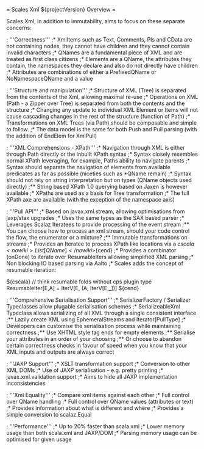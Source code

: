 = Scales Xml ${projectVersion} Overview =

Scales Xml, in addition to immutability, aims to focus on these separate concerns:

; '''Correctness'''
;* XmlItems such as Text, Comments, PIs and CData are not containing nodes, they cannot have children and they cannot contain invalid characters 
;* QNames are a fundamental piece of XML and are treated as first class citizens
;* Elements are a QName, the attributes they contain, the namespaces they declare and also do not directly have children
;* Attributes are combinations of either a PrefixedQName or NoNamespaceQName and a value

; '''Structure and manipulation'''
;* Structure of XML (Tree) is separated from the contents of the Xml, allowing maximal re-use
;* Operations on XML (Path - a Zipper over Tree) is separated from both the contents and the structure
;* Changing any update to individual XML Element or Items will not cause cascading changes in the rest of the structure (function of Path)
;* Transformations on XML Trees (via Path) should be composable and simple to follow.
;* The data model is the same for both Push and Pull parsing (with the addition of EndElem for XmlPull)

; '''XML Comprehensions - XPath'''
;* Navigation through XML is either through Path directly or the inbuilt XPath syntax
;* Syntax closely resembles normal XPath leveraging, for example, Paths ability to navigate parents
;* Syntax should separate the navigation of elements from available predicates as far as possible (niceties such as \*QName remain) 
;* Syntax should not rely on string interpretation but on types (QName objects used directly)
;** String based XPath 1.0 querying based on Jaxen is however available
;* XPaths are used as a basis for Tree transformation
;* The full XPath axe are available (with the exception of the namespace axis)

; '''Pull API'''
;* Based on javax.xml.stream, allowing optimisations from jaxp/stax upgrades
;* Uses the same types as the SAX based parser
;* Leverages Scalaz Iteratees to provide processing of the event stream
;** You can choose how to process an xml stream, should your code control the flow, the enumerator or a mixture?
;** Immutable transformations on streams
;* Provides an Iteratee to process XPath like locations via a ${cscala}<nowiki>List[QName]</nowiki>${cend}
;* Provides a combinator (onDone) to iterate over ResumableIters allowing simplified XML parsing
;* Non blocking IO based parsing via Aalto
;* Scales adds the concept of resumable iteration:

${cscala}
  // think resumable folds without cps plugin
  type ResumableIter[E,A] = IterV[E, (A, IterV[E,_])]
${cend}

; '''Comprehensive Serialisation Support'''
;* SerializerFactory / Serializer Typeclasses allow plugable serialisation schemes
;* SerializeableXml Typeclass allows serializing of all XML through a single consistent interface
;** Lazily create XML using EphemeralStreams and <nowiki>Iterator[PullType]</nowiki>
;* Developers can customise the serialisation process while maintaining correctness
;** Use XHTML style tag ends <el /> for empty elements
;** Serialise your attributes in an order of your choosing
;** Or choose to abandon certain correctness checks in favour of speed when you know that your XML inputs and outputs are always correct

; '''JAXP Support'''
;* XSLT transformation support
;* Conversion to other XML DOMs
;* Use of JAXP serialisation - e.g. pretty printing
;* javax.xml.validation support
;* Aims to hide all JAXP implementation inconsistencies

; '''Xml Equality'''
;* Compare xml items against each other
;* Full control over QName handling
;* Full control over QName values (attributes or text)
;* Provides information about what is different and where
;* Provides a simple conversion to scalaz.Equal

; '''Performance'''
;* Up to 20% faster than scala.xml
;* Lower memory usage than both scala.xml and JAXP/DOM
;* Parsing memory usage can be optimised for given usage

